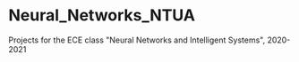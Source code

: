 # Neural_Networks_NTUA
Projects for the ECE class "Neural Networks and Intelligent Systems", 2020-2021
